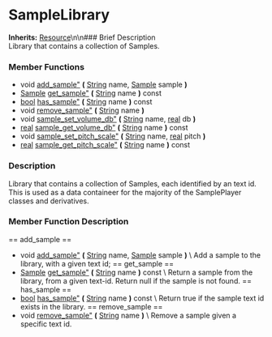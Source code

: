 #  SampleLibrary  
**Inherits:** [Resource](class_resource)\\n\\n###  Brief Description  
Library that contains a collection of Samples.
###  Member Functions 
  * void [add_sample"](#add_sample) **(** [String](class_string) name, [Sample](class_sample) sample  **)**
  * [Sample](class_sample) [get_sample"](#get_sample) **(** [String](class_string) name  **)** const
  * [bool](class_bool) [has_sample"](#has_sample) **(** [String](class_string) name  **)** const
  * void [remove_sample"](#remove_sample) **(** [String](class_string) name  **)**
  * void [sample_set_volume_db"](#sample_set_volume_db) **(** [String](class_string) name, [real](class_real) db  **)**
  * [real](class_real) [sample_get_volume_db"](#sample_get_volume_db) **(** [String](class_string) name  **)** const
  * void [sample_set_pitch_scale"](#sample_set_pitch_scale) **(** [String](class_string) name, [real](class_real) pitch  **)**
  * [real](class_real) [sample_get_pitch_scale"](#sample_get_pitch_scale) **(** [String](class_string) name  **)** const
###  Description  
Library that contains a collection of Samples, each identified by an text id. This is used as a data containeer for the majority of the SamplePlayer classes and derivatives.
###  Member Function Description  
==  add_sample  ==
  * void [add_sample"](#add_sample) **(** [String](class_string) name, [Sample](class_sample) sample  **)**
\\
Add a sample to the library, with a given text id;
==  get_sample  ==
  * [Sample](class_sample) [get_sample"](#get_sample) **(** [String](class_string) name  **)** const
\\
Return a sample from the library, from a given text-id. Return null if the sample is not found.
==  has_sample  ==
  * [bool](class_bool) [has_sample"](#has_sample) **(** [String](class_string) name  **)** const
\\
Return true if the sample text id exists in the library.
==  remove_sample  ==
  * void [remove_sample"](#remove_sample) **(** [String](class_string) name  **)**
\\
Remove a sample given a specific text id.
